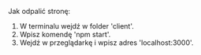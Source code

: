 Jak odpalić stronę:

1. W terminalu wejdź w folder 'client'.
2. Wpisz komendę 'npm start'.
3. Wejdź w przeglądarkę i wpisz adres 'localhost:3000'.
